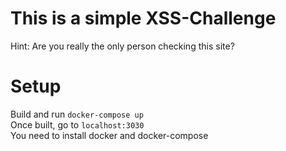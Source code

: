 # This is a simple XSS-Challenge

Hint: Are you really the only person checking this site?

# Setup
Build and run ```docker-compose up```   
Once built, go to ```localhost:3030```  
You need to install docker and docker-compose
